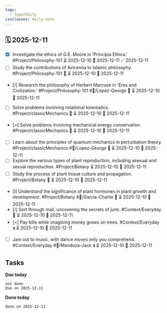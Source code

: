 ```yaml
---
tags:
  - Type/Daily
cssclasses: daily-note
---
```


## 🗓️ 2025-12-11

- [x] Investigate the ethics of G.E. Moore in 'Principia Ethica.' #Project/Philosophy-101 ⏳ 2025-12-10 📅 2025-12-11 ✅ 2025-12-11
- [ ] Study the contributions of Avicenna to Islamic philosophy. #Project/Philosophy-101 🔺 ⏳ 2025-12-10 📅 2025-12-11
- [/] Research the philosophy of Herbert Marcuse in 'Eros and Civilization.' #Project/Philosophy-101 #👤/Lopez-George 🔼 ⏳ 2025-12-10 📅 2025-12-11
- [ ] Solve problems involving rotational kinematics. #Project/classicMechanics 🔽 ⏳ 2025-12-10 📅 2025-12-11
- [>] Solve problems involving mechanical energy conservation. #Project/classicMechanics 🔼 ⏳ 2025-12-10 📅 2025-12-11
- [ ] Learn about the principles of quantum mechanics in perturbation theory. #Project/classicMechanics #👤/Lopez-George 🔽 ⏳ 2025-12-10 📅 2025-12-11
- [ ] Explore the various types of plant reproduction, including asexual and sexual reproduction. #Project/Botany ⏳ 2025-12-10 📅 2025-12-11
- [ ] Study the process of plant tissue culture and propagation. #Project/Botany 🔼 ⏳ 2025-12-10 📅 2025-12-11
- [I] Understand the significance of plant hormones in plant growth and development. #Project/Botany #👤/Garcia-Charlie 🔺 ⏳ 2025-12-10 📅 2025-12-11
- [/] Sort through mail, uncovering the secrets of junk. #Context/Everyday 🔽 ⏳ 2025-12-10 📅 2025-12-11
- [<] Pay bills while imagining money grows on trees. #Context/Everyday ⏫ ⏳ 2025-12-10 📅 2025-12-11
- [ ] Jam out to music, with dance moves only you comprehend. #Context/Everyday #👤/Mendoza-Jack ⏫ ⏳ 2025-12-10 📅 2025-12-11

## Tasks

**Due today**

```tasks
not done
due on 2025-12-11
```

**Done today**

```tasks
done on 2025-12-11
```
            